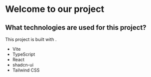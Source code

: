 # Welcome to our project

## What technologies are used for this project?

This project is built with .

- Vite
- TypeScript
- React
- shadcn-ui
- Tailwind CSS
